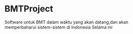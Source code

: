 BMTProject
==========

Software untuk BMT dalam waktu yang akan datang,dan akan memperbaharui sistem-sistem di Indonesia Selama ini
